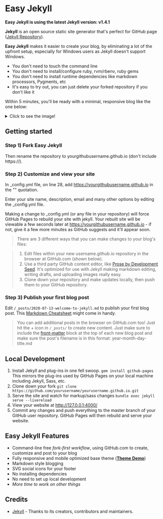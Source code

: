 # Easy Jekyll

**Easy Jekyll is using the latest Jekyll version: v1.4.1**

**Jekyll** is an open source static site generator that's perfect for GitHub page ([Jekyll Repository](https://github.com/jekyll/jekyll)).

**Easy Jekyll** makes it easier to create your blog, by eliminating a lot of the upfront setup, especially for Windows users as Jekyll doesn't support Windows.

- You don't need to touch the command line
- You don't need to install/configure ruby, rvm/rbenv, ruby gems
- You don't need to install runtime dependencies like markdown processors, Pygments, etc
- It's easy to try out, you can just delete your forked repository if you don't like it

Within 5 minutes, you'll be ready with a minimal, responsive blog like the one below:

<details>
  <summary>Click to see the image!</summary>
  

![Image](https://i.imgur.com/boPPb4F.png)
</details>

## Getting started

### Step 1) Fork Easy Jekyll
Then rename the repository to yourgithubusername.github.io (don't include https://).

### Step 2) Customize and view your site
In _config.yml file, on line 28, add https://yourgithubusername.github.io in the "" quotation.

Enter your site name, description, email and many other options by editing the _config.yml file.

Making a change to _config.yml (or any file in your repository) will force GitHub Pages to rebuild your site with jekyll. Your rebuilt site will be viewable a few seconds later at <https://yourgithubusername.github.io> - if not, give it a few more minutes as GitHub suggests and it'll appear soon.

> There are 3 different ways that you can make changes to your blog's files:

> 1. Edit files within your new username.github.io repository in the browser at GitHub.com (shown below).
> 2. Use a third party GitHub content editor, like [Prose by Development Seed](http://prose.io). It's optimized for use with Jekyll making markdown editing, writing drafts, and uploading images really easy.
> 3. Clone down your repository and make updates locally, then push them to your GitHub repository.

### Step 3) Publish your first blog post

Edit `/_posts/2020-07-13-welcome-to-jekyll.md` to publish your first blog post. This [Markdown Cheatsheet](http://www.jekyllnow.com/Markdown-Style-Guide/) might come in handy.

> You can add additional posts in the browser on GitHub.com too! Just hit the + icon in `/_posts/` to create new content. Just make sure to include the [front-matter](http://jekyllrb.com/docs/frontmatter/) block at the top of each new blog post and make sure the post's filename is in this format: year-month-day-title.md

## Local Development

1. Install Jekyll and plug-ins in one fell swoop. `gem install github-pages` This mirrors the plug-ins used by GitHub Pages on your local machine including Jekyll, Sass, etc.
2. Clone down your fork `git clone https://github.com/yourusername/yourusername.github.io.git`
3. Serve the site and watch for markup/sass changes `bundle exec jekyll serve --livereload`
4. View your website at http://127.0.0.1:4000/
5. Commit any changes and push everything to the master branch of your GitHub user repository. GitHub Pages will then rebuild and serve your website.

## Easy Jekyll Features

- Command-line free _fork-first workflow_, using GitHub.com to create, customize and post to your blog  
- Fully responsive and mobile optimized base theme (**[Theme Demo](https://hulka1337.github.io/)**)  
- Markdown style blogging  
- SVG social icons for your footer  
- No installing dependencies  
- No need to set up local development  
- *More time to work on other things*

## Credits

- [Jekyll](https://github.com/jekyll/jekyll) - Thanks to its creators, contributors and maintainers.
